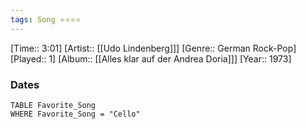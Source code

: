 ```yaml
---
tags: Song ⭐⭐⭐⭐ 
---
```

[Time:: 3:01]
[Artist:: [[Udo Lindenberg]]]
[Genre:: German Rock-Pop]
[Played:: 1]
[Album:: [[Alles klar auf der Andrea Doria]]]
[Year:: 1973]
### Dates
````dataview
TABLE Favorite_Song
WHERE Favorite_Song = "Cello"
````